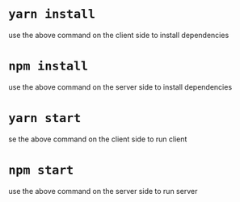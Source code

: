 # `yarn install`
use the above command on the client side to install dependencies

# `npm install`
use the above command on the server side to install dependencies

# `yarn start`
se the above command on the client side to run client

# `npm start`
use the above command on the server side to run server